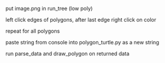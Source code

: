 put image.png in run_tree (low poly)

left click edges of polygons, after last edge right click on color

repeat for all polygons

paste string from console into polygon_turtle.py as a new string

run parse_data and draw_polygon on returned data